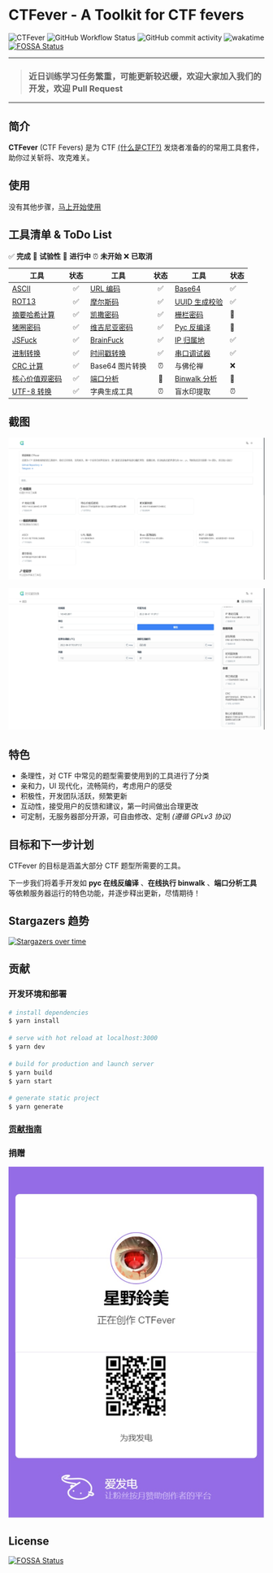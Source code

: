 # CTFever - A Toolkit for CTF fevers

![CTFever](https://socialify.git.ci/UniiemStudio/CTFever/image?description=1&descriptionEditable=A%20fantastic%20toolkit%20for%20CTFers%20and%20everyone.&font=KoHo&issues=1&logo=https%3A%2F%2Fraw.githubusercontent.com%2FUniiemStudio%2FCTFever%2Fmain%2Fstatic%2Ficon.svg&owner=1&pattern=Floating%20Cogs&pulls=1&stargazers=1&theme=Light)
![GitHub Workflow Status](https://img.shields.io/github/workflow/status/UniiemStudio/CTFever/ci)
![GitHub commit activity](https://img.shields.io/github/commit-activity/w/UniiemStudio/CTFever)
![wakatime](https://wakatime.com/badge/user/589c46ee-6ba6-403c-bc9f-3a7aef5b206c/project/c477b34d-85f2-4fe0-b7c8-f74639d78dda.svg)
[![FOSSA Status](https://app.fossa.com/api/projects/git%2Bgithub.com%2FUniiemStudio%2FCTFever.svg?type=shield)](https://app.fossa.com/projects/git%2Bgithub.com%2FUniiemStudio%2FCTFever?ref=badge_shield)

---
> ### **近日训练学习任务繁重，可能更新较迟缓，欢迎大家加入我们的开发，欢迎 Pull Request**
---

## 简介

**CTFever** (CTF Fevers) 是为 CTF [(什么是CTF?)](https://baike.baidu.com/item/CTF) 发烧者准备的的常用工具套件，助你过关斩将、攻克难关。

## 使用

没有其他步骤，[马上开始使用](https://ctfever.uniiem.com/)

## 工具清单 & ToDo List

✅ **完成**
🧪 **试验性**
🚧 **进行中**
⏰ **未开始**
❌ **已取消**

| 工具                                                             | 状态  | 工具                                                        | 状态  | 工具                                                           | 状态  |
|----------------------------------------------------------------|:---:|-----------------------------------------------------------|:---:|--------------------------------------------------------------|-----|
| [ASCII](https://ctfever.uniiem.com/tools/ascii)                |  ✅  | [URL 编码](https://ctfever.uniiem.com/tools/url-encoding)   |  ✅  | [Base64](https://ctfever.uniiem.com/tools/base-series)       | ✅   |
| [ROT13](https://ctfever.uniiem.com/tools/rot-series)           |  ✅  | [摩尔斯码](https://ctfever.uniiem.com/tools/morse-code)       |  ✅  | [UUID 生成校验](https://ctfever.uniiem.com/tools/uuid-generator) | ✅   |
| [摘要哈希计算](https://ctfever.uniiem.com/tools/message-digest)      |  ✅  | [凯撒密码](https://ctfever.uniiem.com/tools/caesar-cipher)    |  ✅  | [栅栏密码](https://ctfever.uniiem.com/tools/rail-fence-cipher)   | 🧪  |
| [猪圈密码](https://ctfever.uniiem.com/tools/pigpen)                |  ✅  | [维吉尼亚密码](https://ctfever.uniiem.com/tools/vigenereCipher) |  ✅  | [Pyc 反编译](https://ctfever.uniiem.com/tools/pyc-decompiler)   | 🧪  |
| [JSFuck](https://ctfever.uniiem.com/tools/jsfuck)              |  ✅  | [BrainFuck](https://ctfever.uniiem.com/tools/brain-fuck)  |  ✅  | [IP 归属地](https://ctfever.uniiem.com/tools/ip-geo)            | ✅   |
| [进制转换](https://ctfever.uniiem.com/tools/radix-conversion)      |  ✅  | [时间戳转换](https://ctfever.uniiem.com/tools/timestamp)       |  ✅  | [串口调试器](https://ctfever.uniiem.com/tools/serial)             | ✅   |
| [CRC 计算](https://ctfever.uniiem.com/tools/crc-checksum)        |  ✅  | Base64 图片转换                                               |  ⏰  | 与佛伦禅                                                         | ❌   |
| [核心价值观密码](https://ctfever.uniiem.com/tools/core-values-cipher) |  ✅  | [端口分析](https://ctfever.uniiem.com/tools/port-scan)        | 🧪  | [Binwalk 分析](https://ctfever.uniiem.com/tools/bin-extractor) | 🧪  |
| [UTF-8 转换](https://ctfever.uniiem.com/tools/utf8-conversion)   |  ✅  | 字典生成工具                                                    |  ⏰  | 盲水印提取                                                        | ⏰   |

## 截图

![首页](static/screenshots/screenshot_home.png)

![时间戳转换工具](static/screenshots/screenshot_timestamp.png)

## 特色

* 条理性，对 CTF 中常见的题型需要使用到的工具进行了分类
* 亲和力，UI 现代化，流畅简约，考虑用户的感受
* 积极性，开发团队活跃，频繁更新
* 互动性，接受用户的反馈和建议，第一时间做出合理更改
* 可定制，无服务器部分开源，可自由修改、定制 *(遵循 GPLv3 协议)*

## 目标和下一步计划

CTFever 的目标是涵盖大部分 CTF 题型所需要的工具。

下一步我们将着手开发如 **pyc 在线反编译** 、**在线执行 binwalk** 、**端口分析工具** 等依赖服务器运行的特色功能，并逐步释出更新，尽情期待！

## Stargazers 趋势

[![Stargazers over time](https://starchart.cc/UniiemStudio/CTFever.svg)](https://starchart.cc/UniiemStudio/CTFever)

## 贡献

### 开发环境和部署

```bash
# install dependencies
$ yarn install

# serve with hot reload at localhost:3000
$ yarn dev

# build for production and launch server
$ yarn build
$ yarn start

# generate static project
$ yarn generate
```

### [贡献指南](https://github.com/UniiemStudio/CTFever/blob/main/CONTRIBUTING.md)

### 捐赠

[![](static/readme/afdian.jpg)](https://afdian.net/@hoshino_suzumi)

## License

[![FOSSA Status](https://app.fossa.com/api/projects/git%2Bgithub.com%2FUniiemStudio%2FCTFever.svg?type=large)](https://app.fossa.com/projects/git%2Bgithub.com%2FUniiemStudio%2FCTFever?ref=badge_large)
